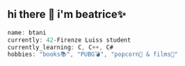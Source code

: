 hi there 👋
**i'm beatrice✨**
----------------------------
```csharp
name: btani
currently: 42-Firenze Luiss student
currently_learning: C, C++, C#
hobbies: "books📚", "PUBG💣", "popcorn🍿 & films🎥"
```
